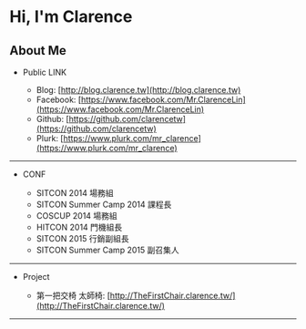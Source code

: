 
Hi, I'm Clarence
===

About Me
---

* Public LINK

    * Blog: [http://blog.clarence.tw](http://blog.clarence.tw)
    * Facebook: [https://www.facebook.com/Mr.ClarenceLin](https://www.facebook.com/Mr.ClarenceLin)
    * Github: [https://github.com/clarencetw](https://github.com/clarencetw)
    * Plurk: [https://www.plurk.com/mr_clarence](https://www.plurk.com/mr_clarence)

---

* CONF

    * SITCON 2014 場務組
    * SITCON Summer Camp 2014 課程長
    * COSCUP 2014 場務組
    * HITCON 2014 門機組長
    * SITCON 2015 行銷副組長
    * SITCON Summer Camp 2015 副召集人

---

* Project

    * 第一把交椅 太師椅: [http://TheFirstChair.clarence.tw/](http://TheFirstChair.clarence.tw/)

---
